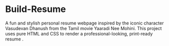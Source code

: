 # Build-Resume
A fun and stylish personal resume webpage inspired by the iconic character Vasudevan Dhanush from the Tamil movie Yaaradi Nee Mohini. This project uses pure HTML and CSS to render a professional-looking, print-ready resume .
